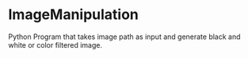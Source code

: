 # ImageManipulation
Python Program that takes image path as input and generate black and white or color filtered image.
